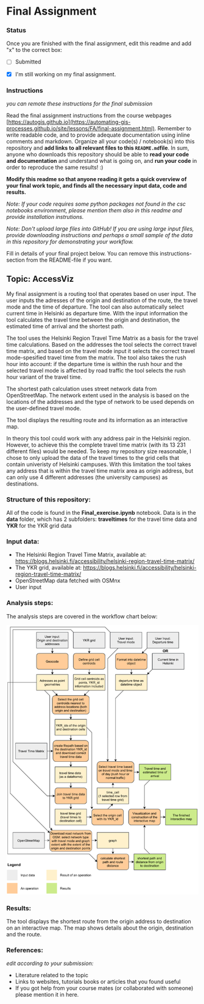# Final Assignment

### Status

Once you are finished with the final assignment, edit this readme and add "x" to the correct box:

* [ ] Submitted

* [x] I'm still working on my final assignment. 


### Instructions

*you can remote these instructions for the final submission*

Read the final assignment instructions from the course webpages [https://autogis.github.io](https://automating-gis-processes.github.io/site/lessons/FA/final-assignment.html). Remember to write readable code, and to provide adequate documentation using inline comments and markdown. Organize all your code(s) / notebook(s) into this repository and **add links to all relevant files to this `README.md`file**. In sum, anyone who downloads this repository should be able to **read your code and documentation** and understand what is going on, and **run your code** in order to reproduce the same results! :) 

**Modify this readme so that anyone reading it gets a quick overview of your final work topic, and finds all the necessary input data, code and results.** 

*Note: If your code requires some python packages not found in the csc notebooks environment, please mention them also in this readme and provide installation instrutions.*

*Note: Don't upload large files into GitHub! If you are using large input files, provide downloading instructions and perhaps a small sample of the data in this repository for demonstrating your workflow.*

Fill in details of your final project below. You can remove this instructions-section from the README-file if you want.

## Topic: AccessViz
My final assignment is a routing tool that operates based on user input. The user inputs the adresses of the origin and destination of the route, the travel mode and the time of departure. The tool can also automatically select current time in Helsinki as departure time. With the input information the tool calculates the travel time between the origin and destination, the estimated time of arrival and the shortest path.

The tool uses the Helsinki Region Travel Time Matrix as a basis for the travel time calculations. Based on the addresses the tool selects the correct travel time matrix, and based on the travel mode input it selects the correct travel mode-spesified travel time from the matrix. The tool also takes the rush hour into account: if the departure time is within the rush hour and the selected travel mode is affected by road traffic the tool selects the rush hour variant of the travel time.

The shortest path calculation uses street network data from OpenStreetMap. The network extent used in the analysis is based on the locations of the addresses and the type of network to be used depends on the user-defined travel mode.

The tool displays the resulting route and its information as an interactive map.

In theory this tool could work with any address pair in the Helsinki region. However, to achieve this the complete travel time matrix (with its 13 231 different files) would be needed. To keep my repository size reasonable, I chose to only upload the data of the travel times to the grid cells that contain univeristy of Helsinki campuses. With this limitation the tool takes any address that is within the travel time matrix area as origin address, but can only use 4 different addresses (the university campuses) as destinations. 

### Structure of this repository:
All of the code is found in the **Final_exercise.ipynb** notebook. Data is in the **data** folder, which has 2 subfolders: **traveltimes** for the travel time data and **YKR** for the YKR grid data

### Input data:
- The Helsinki Region Travel Time Matrix, available at: https://blogs.helsinki.fi/accessibility/helsinki-region-travel-time-matrix/
- The YKR grid, available at: https://blogs.helsinki.fi/accessibility/helsinki-region-travel-time-matrix/
- OpenStreetMap data fetched with OSMnx
- User input


### Analysis steps:
The analysis steps are covered in the workflow chart below:

![Workflow chart](img/workflow.png)

### Results:
The tool displays the shortest route from the origin address to destination on an interactive map. The map shows details about the origin, destination and the route.

### References:

*edit according to your submission:*
- Literature related to the topic
- Links to websites, tutorials books or articles that you found useful
- If you got help from your course mates (or collaborated with someone) please mention it in here.

